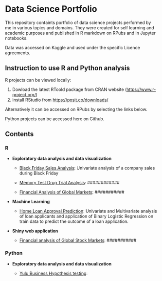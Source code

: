 # Data Science Portfolio

This repository containts portfolio of data science projects performed by me in various topics and domains.
They were created for self learning and academic purposes and published in R markdown on RPubs and in Jupyter notebooks.

Data was accessed on Kaggle and used under the specific Licence agreements.

## Instruction to use R and Python analysis

R projects can be viewed locally:
1. Dowload the latest RToold package from CRAN website (https://www.r-project.org/)
2. Install RStudio from https://posit.co/downloads/

Alternatively it can be accessed on RPubs by selecting the links below.

Python projects can be accessed here on Github.

## Contents

### R

-  __Exploratory data analysis and data visualization__

      - [Black Friday Sales Analysis](https://rpubs.com/ptrGSKA/): Univariate analysis of a company sales during Black Friday

      - [Memory Test Drug Trial Analysis](https://rpubs.com/ptrGSKA/memory_drug_test): ############

      - [Financial Analysis of Global Markets](https://rpubs.com/ptrGSKA/1051903): ###########

- __Machine Learning__

     - [Home Loan Approval Prediction](https://rpubs.com/ptrGSKA/): Univariate and Multivariate analysis of loan applicants and application of Binary Logistic
                                Regression on train data to predict the outcome of a loan application.
- __Shiny web application__

    - [Financial analysis of Global Stock Markets](https://ptrgska.shinyapps.io/financial_analysis_shiny/): ###########


### Python

- __Exploratory data analysis and data visualization__

    - [Yulu Business Hypothesis testing]( xxxxxx ): 

